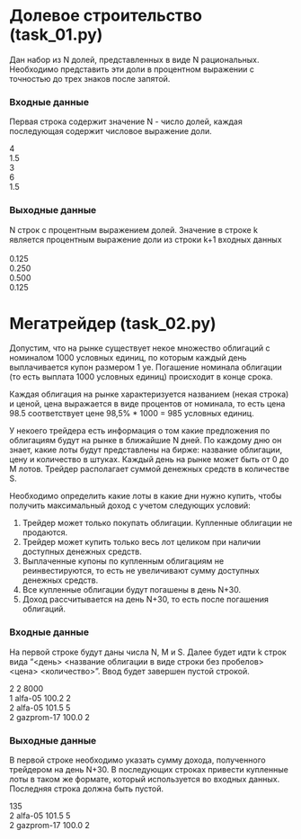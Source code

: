 # Долевое строительство (task_01.py)
Дан набор из N долей, представленных в виде N рациональных. Необходимо представить эти доли в процентном выражении c точностью до трех знаков после запятой.

### Входные данные <br>
Первая строка содержит значение N - число долей, каждая последующая содержит числовое выражение доли. <br>

4 <br>
1.5 <br>
3 <br>
6 <br>
1.5 <br>

### Выходные данные <br>
N строк с процентным выражением долей. Значение в строке k является процентным выражение доли из строки k+1 входных данных <br>
<br>
0.125 <br>
0.250 <br>
0.500 <br>
0.125 <br>
#
# Мегатрейдер (task_02.py)
Допустим, что на рынке существует некое множество облигаций с номиналом 1000 условных единиц, по которым каждый день выплачивается купон размером 1 уе. Погашение номинала облигации (то есть выплата 1000 условных единиц) происходит в конце срока. <br>

Каждая облигация на рынке характеризуется названием (некая строка) и ценой, цена выражается в виде процентов от номинала, то есть цена 98.5 соответствует цене 98,5% * 1000 = 985 условных единиц. <br>

У некоего трейдера есть информация о том какие предложения по облигациям будут на рынке в ближайшие N дней. По каждому дню он знает, какие лоты будут представлены на бирже: название облигации, цену и количество в штуках. Каждый день на рынке может быть от 0 до M лотов. Трейдер располагает суммой денежных средств в количестве S. <br>

Необходимо определить какие лоты в какие дни нужно купить, чтобы получить максимальный доход с учетом следующих условий: <br>

1. Трейдер может только покупать облигации. Купленные облигации не продаются. <br>
2. Трейдер может купить только весь лот целиком при наличии доступных денежных средств.<br>
3. Выплаченные купоны по купленным облигациям не реинвестируются, то есть не увеличивают сумму доступных денежных средств.<br>
4. Все купленные облигации будут погашены в день N+30.<br>
5. Доход рассчитывается на день N+30, то есть после погашения облигаций.<br>
### Входные данные <br>
На первой строке будут даны числа N, M и S. Далее будет идти k строк вида “<день> <название облигации в виде строки без пробелов> <цена> <количество>”. Ввод будет завершен пустой строкой.<br>

2 2 8000 <br>
1 alfa-05 100.2 2 <br>
2 alfa-05 101.5 5 <br>
2 gazprom-17 100.0 2 <br>

### Выходные данные <br>
В первой строке необходимо указать сумму дохода, полученного трейдером на день N+30. В последующих строках привести купленные лоты в таком же формате, который используется во входных данных. Последняя строка должна быть пустой. <br>

135 <br>
2 alfa-05 101.5 5 <br>
2 gazprom-17 100.0 2 <br>
